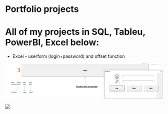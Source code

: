 # Portfolio projects
# All of my projects in SQL, Tableu, PowerBI, Excel below:
* Excel - userform (login+password) and offset function


![](visuals/excel/userform+offset1.png)

![](https://github.com/Ciachula/Portfolio/visuals/excel/userform+offset1.png)



